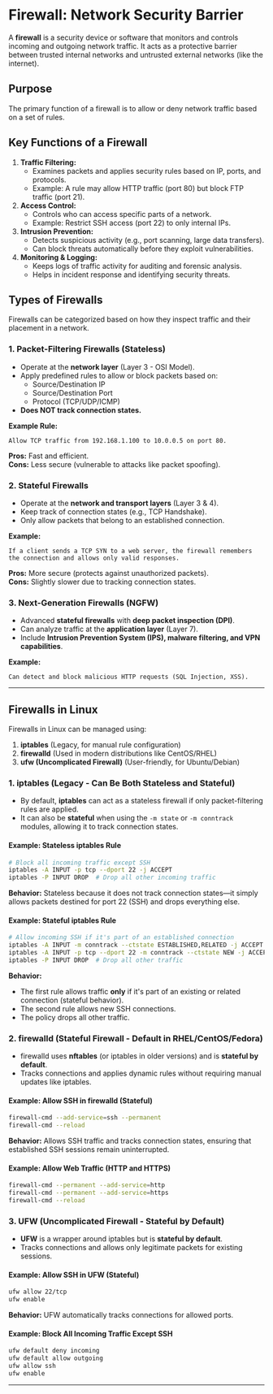 # Firewall: Network Security Barrier

A **firewall** is a security device or software that monitors and controls incoming and outgoing network traffic. It acts as a protective barrier between trusted internal networks and untrusted external networks (like the internet).

## Purpose
The primary function of a firewall is to allow or deny network traffic based on a set of rules.

## Key Functions of a Firewall
1. **Traffic Filtering:**
   - Examines packets and applies security rules based on IP, ports, and protocols.
   - Example: A rule may allow HTTP traffic (port 80) but block FTP traffic (port 21).
2. **Access Control:**
   - Controls who can access specific parts of a network.
   - Example: Restrict SSH access (port 22) to only internal IPs.
3. **Intrusion Prevention:**
   - Detects suspicious activity (e.g., port scanning, large data transfers).
   - Can block threats automatically before they exploit vulnerabilities.
4. **Monitoring & Logging:**
   - Keeps logs of traffic activity for auditing and forensic analysis.
   - Helps in incident response and identifying security threats.

## Types of Firewalls
Firewalls can be categorized based on how they inspect traffic and their placement in a network.

### 1. Packet-Filtering Firewalls (Stateless)
- Operate at the **network layer** (Layer 3 - OSI Model).
- Apply predefined rules to allow or block packets based on:
  - Source/Destination IP
  - Source/Destination Port
  - Protocol (TCP/UDP/ICMP)
- **Does NOT track connection states.**

**Example Rule:**
```plaintext
Allow TCP traffic from 192.168.1.100 to 10.0.0.5 on port 80.
```
**Pros:** Fast and efficient.  
**Cons:** Less secure (vulnerable to attacks like packet spoofing).

### 2. Stateful Firewalls
- Operate at the **network and transport layers** (Layer 3 & 4).
- Keep track of connection states (e.g., TCP Handshake).
- Only allow packets that belong to an established connection.

**Example:**
```plaintext
If a client sends a TCP SYN to a web server, the firewall remembers the connection and allows only valid responses.
```
**Pros:** More secure (protects against unauthorized packets).  
**Cons:** Slightly slower due to tracking connection states.

### 3. Next-Generation Firewalls (NGFW)
- Advanced **stateful firewalls** with **deep packet inspection (DPI)**.
- Can analyze traffic at the **application layer** (Layer 7).
- Include **Intrusion Prevention System (IPS), malware filtering, and VPN capabilities**.

**Example:**
```plaintext
Can detect and block malicious HTTP requests (SQL Injection, XSS).
```

---

## Firewalls in Linux
Firewalls in Linux can be managed using:
1. **iptables** (Legacy, for manual rule configuration)
2. **firewalld** (Used in modern distributions like CentOS/RHEL)
3. **ufw (Uncomplicated Firewall)** (User-friendly, for Ubuntu/Debian)

### 1. iptables (Legacy - Can Be Both Stateless and Stateful)
- By default, **iptables** can act as a stateless firewall if only packet-filtering rules are applied.
- It can also be **stateful** when using the `-m state` or `-m conntrack` modules, allowing it to track connection states.

#### Example: Stateless iptables Rule
```bash
# Block all incoming traffic except SSH
iptables -A INPUT -p tcp --dport 22 -j ACCEPT
iptables -P INPUT DROP  # Drop all other incoming traffic
```
**Behavior:** Stateless because it does not track connection states—it simply allows packets destined for port 22 (SSH) and drops everything else.

#### Example: Stateful iptables Rule
```bash
# Allow incoming SSH if it's part of an established connection
iptables -A INPUT -m conntrack --ctstate ESTABLISHED,RELATED -j ACCEPT
iptables -A INPUT -p tcp --dport 22 -m conntrack --ctstate NEW -j ACCEPT
iptables -P INPUT DROP  # Drop all other traffic
```
**Behavior:**
- The first rule allows traffic **only** if it's part of an existing or related connection (stateful behavior).
- The second rule allows new SSH connections.
- The policy drops all other traffic.

### 2. firewalld (Stateful Firewall - Default in RHEL/CentOS/Fedora)
- firewalld uses **nftables** (or iptables in older versions) and is **stateful by default**.
- Tracks connections and applies dynamic rules without requiring manual updates like iptables.

#### Example: Allow SSH in firewalld (Stateful)
```bash
firewall-cmd --add-service=ssh --permanent
firewall-cmd --reload
```
**Behavior:** Allows SSH traffic and tracks connection states, ensuring that established SSH sessions remain uninterrupted.

#### Example: Allow Web Traffic (HTTP and HTTPS)
```bash
firewall-cmd --permanent --add-service=http
firewall-cmd --permanent --add-service=https
firewall-cmd --reload
```

### 3. UFW (Uncomplicated Firewall - Stateful by Default)
- **UFW** is a wrapper around iptables but is **stateful by default**.
- Tracks connections and allows only legitimate packets for existing sessions.

#### Example: Allow SSH in UFW (Stateful)
```bash
ufw allow 22/tcp
ufw enable
```
**Behavior:** UFW automatically tracks connections for allowed ports.

#### Example: Block All Incoming Traffic Except SSH
```bash
ufw default deny incoming
ufw default allow outgoing
ufw allow ssh
ufw enable
```

---

